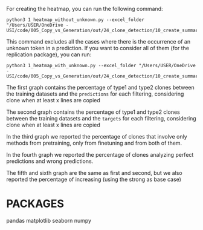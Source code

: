 
For creating the heatmap, you can run the following command:
```
python3 1_heatmap_without_unknown.py --excel_folder "/Users/USER/OneDrive - USI/code/005_Copy_vs_Generation/out/24_clone_detection/10_create_summary/summary2"
```
This command excludes all the cases where there is the occurrence of an unknown token in a prediction.
If you want to consider all of them (for the replication package), you can run:

```
python3 1_heatmap_with_unknown.py --excel_folder "/Users/USER/OneDrive - USI/code/005_Copy_vs_Generation/out/24_clone_detection/10_create_summary/summary2"
```

The first graph contains the percentage of type1 and type2 clones between the training datasets and the `predictions` for each filtering, considering clone when at least x lines are copied

The second graph contains the percentage of type1 and type2 clones between the training datasets and the `targets` for each filtering, considering clone when at least x lines are copied

In the third graph we reported the percentage of clones that involve only methods from pretraining, only from finetuning and from both of them.

In the fourth graph we reported the percentage of clones analyzing perfect predictions and wrong predictions.

The fifth and sixth graph are the same as first and second, but we also reported the percentage of increasing (using the strong as base case)


# PACKAGES
pandas
matplotlib
seaborn
numpy
